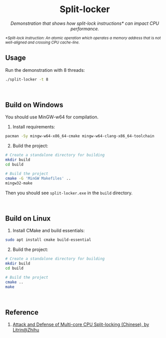 <h1 align="center">Split-locker</h1>
<p align="center"><i>Demonstration that shows how split-lock instructions* can impact CPU performance.</i></p>
<sub><i>*Split-lock instruction: An atomic operation which operates a memory address that is not well-aligned and crossing CPU cache-line.</i></sub>



<br>

## Usage

Run the demonstration with 8 threads:

```Bash
./split-locker -t 8
```

<br>

## Build on Windows

You should use MinGW-w64 for compilation.

1. Install requirements:

```Bash
pacman -Sy mingw-w64-x86_64-cmake mingw-w64-clang-x86_64-toolchain
```

2. Build the project:

```Bash
# Create a standalone directory for building
mkdir build
cd build

# Build the project
cmake -G 'MinGW Makefiles' ..
mingw32-make
```

Then you should see `split-locker.exe` in the `build` directory.

<br>

## Build on Linux

1. Install CMake and build essentials:

```Bash
sudo apt install cmake build-essential
```

2. Build the project:

```Bash
# Create a standalone directory for building
mkdir build
cd build

# Build the project
cmake ..
make
```

<br>

## Reference

1. [Attack and Defense of Multi-core CPU Split-locking (Chinese), by Litrin@Zhihu](https://zhuanlan.zhihu.com/p/588584568)

